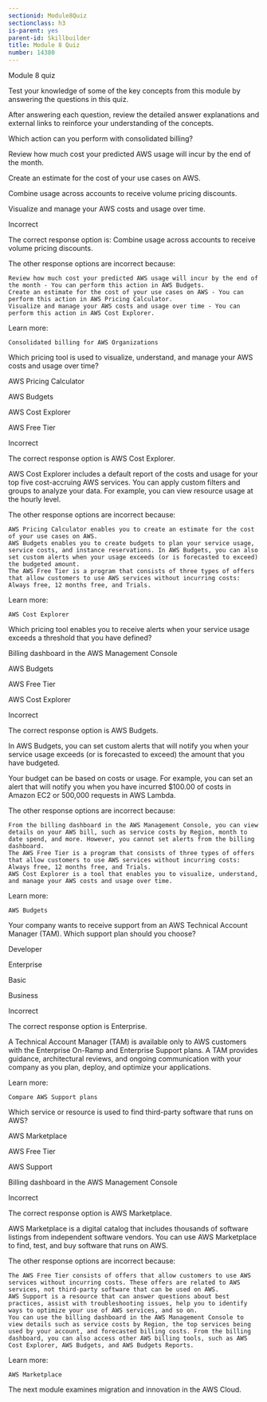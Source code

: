```yaml
---
sectionid: Module8Quiz
sectionclass: h3
is-parent: yes
parent-id: Skillbuilder
title: Module 8 Quiz
number: 14380
---
```


Module 8 quiz

Test your knowledge of some of the key concepts from this module by answering the questions in this quiz.

After answering each question, review the detailed answer explanations and external links to reinforce your understanding of the concepts.

Which action can you perform with consolidated billing?

Review how much cost your predicted AWS usage will incur by the end of the month.

Create an estimate for the cost of your use cases on AWS.

Combine usage across accounts to receive volume pricing discounts.

Visualize and manage your AWS costs and usage over time.

Incorrect

The correct response option is: Combine usage across accounts to receive volume pricing discounts.

 

The other response options are incorrect because:

    Review how much cost your predicted AWS usage will incur by the end of the month - You can perform this action in AWS Budgets.
    Create an estimate for the cost of your use cases on AWS - You can perform this action in AWS Pricing Calculator.
    Visualize and manage your AWS costs and usage over time - You can perform this action in AWS Cost Explorer.

Learn more:

    Consolidated billing for AWS Organizations

Which pricing tool is used to visualize, understand, and manage your AWS costs and usage over time?

AWS Pricing Calculator

AWS Budgets

AWS Cost Explorer

AWS Free Tier

Incorrect

The correct response option is AWS Cost Explorer.

 

AWS Cost Explorer includes a default report of the costs and usage for your top five cost-accruing AWS services. You can apply custom filters and groups to analyze your data. For example, you can view resource usage at the hourly level.

 

The other response options are incorrect because:

    AWS Pricing Calculator enables you to create an estimate for the cost of your use cases on AWS.
    AWS Budgets enables you to create budgets to plan your service usage, service costs, and instance reservations. In AWS Budgets, you can also set custom alerts when your usage exceeds (or is forecasted to exceed) the budgeted amount.
    The AWS Free Tier is a program that consists of three types of offers that allow customers to use AWS services without incurring costs: Always free, 12 months free, and Trials.

Learn more:

    AWS Cost Explorer

Which pricing tool enables you to receive alerts when your service usage exceeds a threshold that you have defined?

Billing dashboard in the AWS Management Console

AWS Budgets

AWS Free Tier

AWS Cost Explorer

Incorrect

The correct response option is AWS Budgets.

 

In AWS Budgets, you can set custom alerts that will notify you when your service usage exceeds (or is forecasted to exceed) the amount that you have budgeted.

 

Your budget can be based on costs or usage. For example, you can set an alert that will notify you when you have incurred $100.00 of costs in Amazon EC2 or 500,000 requests in AWS Lambda.

 

The other response options are incorrect because:

    From the billing dashboard in the AWS Management Console, you can view details on your AWS bill, such as service costs by Region, month to date spend, and more. However, you cannot set alerts from the billing dashboard.
    The AWS Free Tier is a program that consists of three types of offers that allow customers to use AWS services without incurring costs: Always free, 12 months free, and Trials.
    AWS Cost Explorer is a tool that enables you to visualize, understand, and manage your AWS costs and usage over time.

Learn more:

    AWS Budgets

Your company wants to receive support from an AWS Technical Account Manager (TAM). Which support plan should you choose?

Developer

Enterprise

Basic

Business

Incorrect

The correct response option is Enterprise.

 

A Technical Account Manager (TAM) is available only to AWS customers with the Enterprise On-Ramp and Enterprise Support plans. A TAM provides guidance, architectural reviews, and ongoing communication with your company as you plan, deploy, and optimize your applications.


Learn more:

    Compare AWS Support plans

Which service or resource is used to find third-party software that runs on AWS?

AWS Marketplace

AWS Free Tier

AWS Support

Billing dashboard in the AWS Management Console

Incorrect

The correct response option is AWS Marketplace.

 

AWS Marketplace is a digital catalog that includes thousands of software listings from independent software vendors. You can use AWS Marketplace to find, test, and buy software that runs on AWS.

 

The other response options are incorrect because:

    The AWS Free Tier consists of offers that allow customers to use AWS services without incurring costs. These offers are related to AWS services, not third-party software that can be used on AWS.
    AWS Support is a resource that can answer questions about best practices, assist with troubleshooting issues, help you to identify ways to optimize your use of AWS services, and so on.
    You can use the billing dashboard in the AWS Management Console to view details such as service costs by Region, the top services being used by your account, and forecasted billing costs. From the billing dashboard, you can also access other AWS billing tools, such as AWS Cost Explorer, AWS Budgets, and AWS Budgets Reports.

Learn more:

    AWS Marketplace

The next module examines migration and innovation in the AWS Cloud.